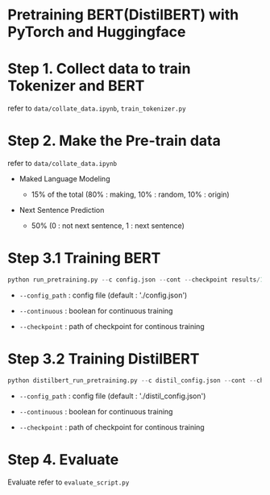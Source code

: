 # Pretraining BERT(DistilBERT) with PyTorch and Huggingface

# Step 1. Collect data to train Tokenizer and BERT

refer to `data/collate_data.ipynb`, `train_tokenizer.py`


# Step 2. Make the Pre-train data

refer to `data/collate_data.ipynb`

- Maked Language Modeling

    - 15% of the total (80% : making, 10% : random, 10% : origin)

- Next Sentence Prediction

    - 50% (0 : not next sentence, 1 : next sentence)

# Step 3.1 Training BERT


```python
python run_pretraining.py --c config.json --cont --checkpoint results/1000-step
```

- `--config_path` : config file (default : './config.json')

- `--continuous` : boolean for continuous training

- `--checkpoint` : path of checkpoint for continous training

# Step 3.2 Training DistilBERT

```python
python distilbert_run_pretraining.py --c distil_config.json --cont --checkpoint results/5-epoch
```

- `--config_path` : config file (default : './distil_config.json')

- `--continuous` : boolean for continuous training

- `--checkpoint` : path of checkpoint for continous training

# Step 4. Evaluate

Evaluate refer to `evaluate_script.py`

